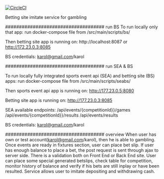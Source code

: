 [![CircleCI](https://circleci.com/gh/KarolPulawski/betting-site.svg?style=svg&circle-token=56f92698891a553abc0d6b42808f0d977ccc3930)](https://circleci.com/gh/KarolPulawski/betting-site)

Betting site imitate service for gambling

#################################### run BS
To run locally only that app: run docker-compose file from /src/main/scripts/bs/

Then betting site app is running on: http://localhost:8087 or http://172.23.0.3:8085

BS credentials: karol@gmail.com/karol

#################################### run SEA & BS

To run locally fully integrated sports event api (SEA) and betting site (BS) apps: run docker-compose file from /src/main/scripts/seabs/

Then sports event api app is running on: http://177.23.0.5:8080

Betting site app is running on: http://177.23.0.3:8085 

SEA available endpoints:
/api/events/{competitionId}}/games
/api/events/{competitionId}}/results
/api/events/results

BS credentials: karol@gmail.com/karol

#################################### overview
When user has own or test account(karol@gmail.com/karol), then he is able to gambling. Once events are ready in fixtures section, user can place bet slip.
If user has enough balance to place a bet, the post request is sent through ajax to server side. There is a validation both on Front End or Back End site.
User can place some special generated betslips, check table for competition, monitor history of balance and verify if his bets are still inplay or have been resulted. 
Service allows user to imitate depositing and withdrawing cash.